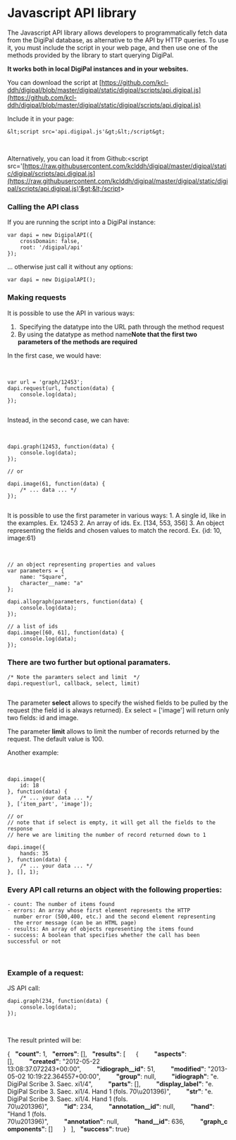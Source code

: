 # Javascript API library
 The Javascript API library allows developers to programmatically fetch data from the DigiPal database, as alternative to the API by HTTP queries. To use it, you must include the script in your web page, and then use one of the methods provided by the library to start querying DigiPal.

**It works both in local DigiPal instances and in your websites.**

You can download the script at [https://github.com/kcl-ddh/digipal/blob/master/digipal/static/digipal/scripts/api.digipal.js](https://github.com/kcl-ddh/digipal/blob/master/digipal/static/digipal/scripts/api.digipal.js)

Include it in your page:


```
&lt;script src='api.digipal.js'&gt;&lt;/script&gt;

```
 

Alternatively, you can load it from Github:&lt;script src='[https://raw.githubusercontent.com/kclddh/digipal/master/digipal/static/digipal/scripts/api.digipal.js](https://raw.githubusercontent.com/kclddh/digipal/master/digipal/static/digipal/scripts/api.digipal.js)'&gt;&lt;/script&gt;


### Calling the API class
If you are running the script into a DigiPal instance:


```
var dapi = new DigipalAPI({
    crossDomain: false,
    root: '/digipal/api'
});

```
... otherwise just call it without any options:


```
var dapi = new DigipalAPI();

```

### Making requests
It is possible to use the API in various ways:


1.  Specifying the datatype into the URL path through the method request
2. By using the datatype as method name**Note that the first two parameters of the methods are required**

In the first case, we would have:

 


```
var url = 'graph/12453';
dapi.request(url, function(data) {
    console.log(data);
});

```

```

```
Instead, in the second case, we can have:

 


```
dapi.graph(12453, function(data) {
    console.log(data);
});

// or

dapi.image(61, function(data) {
    /* ... data ... */
});

```

```

```
It is possible to use the first parameter in various ways: 1. A single id, like in the examples. Ex. 12453 2. An array of ids. Ex. [134, 553, 356] 3. An object representing the fields and chosen values to match the record. Ex. {id: 10, image:61}

 


```
// an object representing properties and values
var parameters = {
    name: "Square",
    character__name: "a"
};

dapi.allograph(parameters, function(data) {
    console.log(data);
});

// a list of ids
dapi.image([60, 61], function(data) {
    console.log(data);
});

```

### There are two further but optional paramaters.

```
/* Note the paramters select and limit  */
dapi.request(url, callback, select, limit)

```

```

```
The parameter **select** allows to specify the wished fields to be pulled by the request (the field id is always returned). Ex select = ['image'] will return only two fields: id and image.

The parameter **limit** allows to limit the number of records returned by the request. The default value is 100.

Another example:

 


```
dapi.image({
    id: 18
}, function(data) {
    /* ... your data ... */
}, ['item_part', 'image']);

// or
// note that if select is empty, it will get all the fields to the response
// here we are limiting the number of record returned down to 1

dapi.image({
    hands: 35
}, function(data) {
    /* ... your data ... */
}, [], 1);

```

### Every API call returns an object with the following properties:

```
- count: The number of items found
- errors: An array whose first element represents the HTTP 
  number error (500,400, etc.) and the second element representing 
  the error message (can be an HTML page)
- results: An array of objects representing the items found
- success: A boolean that specifies whether the call has been successful or not
```
 

### Example of a request:
JS API call:


```
dapi.graph(234, function(data) {
    console.log(data);
});
```
 

The result printed will be:

{   **"count"**: 1,   **"errors"**: [],   **"results"**: [      {         **"aspects"**: [],         **"created"**: "2012-05-22 13:08:37.072243+00:00",         **"idiograph__id"**: 51,         **"modified"**: "2013-05-02 10:19:22.364557+00:00",         **"group"**: null,         **"idiograph"**: "e. DigiPal Scribe 3. Saec. xi1/4",         **"parts"**: [],         **"display_label"**: "e. DigiPal Scribe 3. Saec. xi1/4. Hand 1 (fols. 70\u201396)",         **"str"**: "e. DigiPal Scribe 3. Saec. xi1/4. Hand 1 (fols. 70\u201396)",         **"id"**: 234,         **"annotation__id"**: null,         **"hand"**: "Hand 1 (fols. 70\u201396)",         **"annotation"**: null,         **"hand__id"**: 636,         **"graph_components"**: []      }   ],   **"success"**: true} 

 

